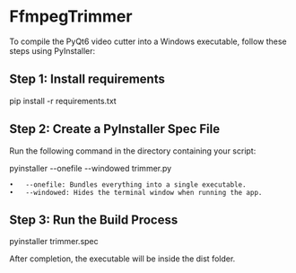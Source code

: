 # FfmpegTrimmer

To compile the PyQt6 video cutter into a Windows executable, follow these steps using PyInstaller:

## Step 1: Install requirements

pip install -r requirements.txt

## Step 2: Create a PyInstaller Spec File

Run the following command in the directory containing your script:

pyinstaller --onefile --windowed trimmer.py

	•	--onefile: Bundles everything into a single executable.
	•	--windowed: Hides the terminal window when running the app.


## Step 3: Run the Build Process

pyinstaller trimmer.spec

After completion, the executable will be inside the dist folder.